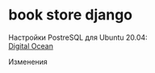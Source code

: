 # book store django
Настройки PostreSQL для Ubuntu 20.04:<br>
<a href='https://www.digitalocean.com/community/tutorials/how-to-use-postgresql-with-your-django-application-on-ubuntu-20-04'>Digital Ocean</a>

Изменения
